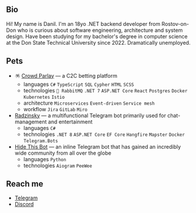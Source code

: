 ## Bio
Hi! My name is Danil. I'm an 18yo .NET backend developer from Rostov-on-Don who is curious about software engineering, architecture and system design. Have been studying for my bachelor's degree in computer science at the Don State Technical University since 2022. Dramatically unemployed.


## Pets
- 🪅 [Crowd Parlay](https://gitlab.otter.su/crowdparlay) — a C2C betting platform
  - languages `C#` `TypeScript` `SQL` `Cypher` `HTML` `SCSS`
  - technologies `🦄 RabbitMQ` `.NET 7` `ASP.NET Core` `React` `Postgres` `Docker` `Kubernetes` `Istio`
  - architecture `Microservices` `Event-driven` `Service mesh`
  - workflow `Jira` `GitLab` `Miro`
- [Radzinsky](https://github.com/undrcrxwn/radzinsky) — a multifunctional Telegram bot primarily used for chat-management and entertainment
  - languages `C#`
  - technologies `.NET 8` `ASP.NET Core` `EF Core` `Hangfire` `Mapster` `Docker` `Telegram.Bots`
- [Hide This Bot](https://github.com/undrcrxwn/hide-this-bot) — an inline Telegram bot that has gained an incredibly wide community from all over the globe
  - languages `Python`
  - technologies `Aiogram` `PeeWee`


## Reach me
- [Telegram](https://t.me/undrcrxwn)
- [Discord](https://discordapp.com/users/764185797200969748)
